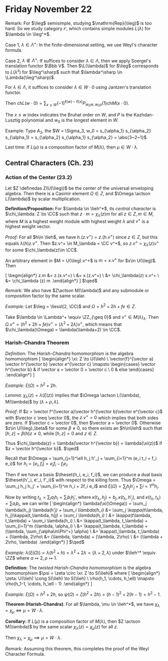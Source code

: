 # Friday November 22

Remark:
For $\lieg$ semisimple, studying $\mathrm{Rep}(\lieg)$ is too hard. 
So we study category $\mathcal O$, which contains simple modules $L(\lambda)$ for $\lambda \in \lieg^*$.

Case 1, $\lambda \in \Lambda^+$:
In the finite-dimensional setting, we use Weyl's character formula.

Case 2, $\lambda \not\in\Lambda^+$:
If suffices to consider $\lambda \in \Lambda$, then we apply Soergel's translation functor $\Bbb V$.
Then $\L(\lambda)$ for $\lieg$ corresponds to $L(\lambda^\sharp)$ for $\lieg^\sharp$ such that $\lambda^\sharp \in \Lambda(\lieg^\sharp)$.

For $\lambda \in \Lambda$, it suffices to consider $\lambda \in W\cdot 0$ using Jantzen's translation functor.

Then $\mathrm{ch} L(w\cdot 0) = \sum_{x\leq W} (-1)^{\ell(w) - \ell(x)} P_{w_0w, w_0x}(1) \mathrm{ch}M(x\cdot 0)$.

The $x\leq w$ index indicates the Bruhat order on $W$, and $P$ is the Kazhdan-Lusztig polynomial and $w_0$ is the longest element in $W$.

Example:
Type $A_2$, the $W = \Sigma_3, w_0 = s_{\alpha_1} s_{\alpha_2} s_{\alpha_1} = s_{\alpha_2} s_{\alpha_1} s_{\alpha_2} = \abs{3~2~1}$.

Last time:
If $L(\mu)$ is a composition factor of $M(\lambda)$, then $\mu \in W\cdot \lambda$.

## Central Characters (Ch. 23)

### Action of the Center (23.2)

Let $Z \definedas Z(U(\lieg))$ be the center of the universal enveloping algebra.
Then there is a Casimir element $\Omega \in Z$, and $\Omega \actson L(\lambda)$ by scalar multiplication.

**Definition/Proposition:**
For $\lambda \in \lieh^*$, its *central character* is $\chi_\lambda: Z \to \CC$ such that $z\cdot m = \chi_\lambda(z)m$ for all $z\in Z, m\in M$, where $M$ is a highest weight module with highest weight $\lambda$ and $v^+$ is a highest weight vector.

*Proof:*
For all $h\in \lieh$, we have
$h.(z.v^+) = z.(h.v^+)$ since $z\in Z$, but this equals $\lambda(h) z.v^+$.
Then $z.v^+ \in M_\lambda = \CC v^+$, so $z.v^+ = \chi_\lambda(z) v^+$ for some $\chi_\lambda(z)\in \CC$.

An arbitrary element in $M = U(\lieg).v^+$ is $m=x.v^+$ for $x\in U(\lieg)$.
Then

\[
\begin{align*}
z.m &= z.(x.v^+) \\
&= x.(z.v^+) \\
&= \chi_\lambda(z) x.v^+ \\
&= \chi_\lambda (z) m
.\end{align*}
\]
$\qed$

*Remark:*
We also have $Z\actson M(\lambda)$ and any submodule or composition factor by the same scalar.

*Example:*
Let $\lieg = \liessl(2, \CC)$ and $\Omega = h^2 + 2h + fe \in Z$.

Take $\lambda \in \Lambda^+ \equiv \ZZ_{\geq 0}$ and $v^+ \in M(\lambda)_\lambda$.
Then $\Omega.v^+ = (h^2 + 2h + fe)v^+ = (\lambda^2 + 2\lambda)v^+$, which means that $\chi_\lambda(\Omega) = \lambda(\lambda+2) \in \CC$.

### Harish-Chandra Theorem

*Definition:*
The *Harish-Chandra* homomorphism is the algebra homomorphism 
\[
\begin{align*}
\xi: Z \to U(\lieh) \\
\vector{f}^{\vector a} \vector h^{\vector b} \vector e^{\vector c} \mapsto 
\begin{cases}
\vector h^{\vector b} & if \vector a = \vector 0 = \vector c \\
0 & else
\end{cases}
.\end{align*}
\]

*Example:*
$\xi(\Omega) = h^2 + 2h$.

*Lemma:*
$\chi_\lambda(z) = \lambda(\xi(z))$ implies that $\Omega \actson L(\lambda), M(\lambda)$ by $(\lambda + \rho, \lambda)$.

*Proof*:
If $z = \vector f^{\vector a}\vector h^{\vector b}\vector e^{\vector c}$ with $\vector c \neq \vector 0$, the $z.v^+ = 0$ which implies that both sides are zero.
If $\vector c = \vector 0$, then $\vector a = \vector 0$.
Otherwise $z\in U(\lieg)_\beta$ for some $\beta\neq 0$, so there exists an $h\in\lieh$ such that $[h, z] = \beta(h) z \neq 0$, while $[h, z] = 0$ and $z\in Z$.

Thus $\chi_\lambda(z) = \lambda(\vector h^{\vector b}) = \lambda(\xi(z))$ if $z = \vector h^{\vector b}$. 
$\qed$

Recall that $\Omega = \sum_{j=1}^\ell h_j h'_j + \sum_{i=1}^m (e_i t_i + f_i e_i)$ for $h_i = [e_i, f_i] = e_if_i - f_i e_i$.

Then if we have a basis $\theset{h_i, e_i, f_i}$, we can produce a dual basis $\theset{h'_i, e'_i, f'_i}$ with respect to the killing form.
Thus $\Omega = \sum_j h_j h_j' + \sum_{i=1}^m h_i + 2f_i e_i$ and $\xi(\Omega) = \sum_j h_j h'_j + \sum{i=1}^m h_i$.

Now by writing $t_\lambda = \sum_i a_i h_i = \sum_i b_i h_j'$, where $\kappa(t_\lambda, h_j) = b_j, \kappa(t_\lambda, h'_j)$, and $\kappa(t_\lambda, t_\lambda) = \sum a_i b_i$, we can write
\[
\begin{align*}
\lambda(\xi(\Omega)) = \sum_j \lambda(h_j) \lambda(h'_j) + \sum_i \lambda(h_i) 
&= \sum_j \kappa(t_\lambda, h_j)\kappa(t_\lambda, h]_j) + \sum_i \lambda(h_i) \\
&= \kappa(t_\lambda, t_\lambda) + \sum_i \lambda(h_i) \\
&= \kappa(t_\lambda, t_\lambda) + \sum_{i=1}^m (\lambda, \alpha_i) \\
&= \kappa(t_\lambda, t_\lambda) + (\lambda, \sum_{\alpha\in\Phi^+} \alpha) \\
&= \kappa(t_\lambda, t_\lambda) + (\lambda, 2\rho\\
&= (\lambda, \lambda) + (\lambda, 2\rho)  \\
&= (\lambda + 2\rho, \lambda)
.\end{align*}
\]
$\qed$

*Example:*
$\lambda(\xi(\Omega)) = \lambda(h^2 + h) = \lambda^2 + 2\lambda = (\lambda+2, \lambda)$ under $\lieh^* \equiv \ZZ$ where $\alpha \mapsto 2, \rho \mapsto 1$.

**Definition:**
The *twisted Harish-Chandra homomorphism* is the algebra homomorphism $\psi = \zeta \circ \xi: Z \to S(\lieh)$ where 
\[
\begin{align*}
\zeta: U(\lieh) \cong S(\lieh) \to S(\lieh) \\
\rho(h_1, \cdots, h_\ell) \mapsto \rho(h_1-1, \cdots, h_\ell - 1)
.\end{align*}
\]

*Example:*
$\xi(\Omega) = h^2 + 2h$, so $\psi(\Omega) = \zeta(h^2 + 2h) = (h-1)^2 + 2(h-1) = h^2 - 1$.

**Theorem (Harish-Chandra)**:
For all $\lambda, \mu \in \lieh^*$, we have $\chi_\lambda = \chi_\mu \iff \mu = W \cdot \lambda$.

**Corollary:**
If $L(\mu)$ is a composition factor of $M(\lambda)$, then $Z \actson M(\lambda)$ by the same scalar $\chi_\lambda(z) = \chi_\mu(z)$ for all $z$.

Then $\chi_\lambda = \chi_\mu \implies \mu = W \cdot \lambda$.

*Remark:*
Assuming this theorem, this completes the proof of the Weyl Character Formula.


